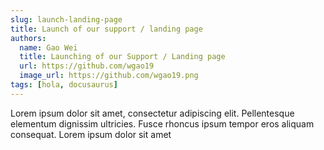 ```yaml
---
slug: launch-landing-page
title: Launch of our support / landing page
authors:
  name: Gao Wei
  title: Launching of our Support / Landing page
  url: https://github.com/wgao19
  image_url: https://github.com/wgao19.png
tags: [hola, docusaurus]
---
```


Lorem ipsum dolor sit amet, consectetur adipiscing elit. Pellentesque elementum dignissim ultricies. Fusce rhoncus ipsum tempor eros aliquam consequat. Lorem ipsum dolor sit amet
